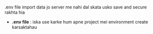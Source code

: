 .env file import data jo  server me nahi dal skata usko save and secure rakhta hia 
- **.env file** : iska use karke hum apne project mei environment create karsaktahau 



